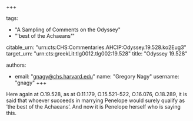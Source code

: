+++

tags:
- "A Sampling of Comments on the Odyssey"
- "&#39;best of the Achaeans&#39;"

citable_urn: "urn:cts:CHS:Commentaries.AHCIP:Odyssey.19.528.ko2Eug3"
target_urn: "urn:cts:greekLit:tlg0012.tlg002:19.528"
title: "Odyssey 19.528"

authors:
- email: "gnagy@chs.harvard.edu"
  name: "Gregory Nagy"
  username: "gnagy"
+++

<p>Here again at O.19.528, as at O.11.179, O.15.521–522, O.16.076, O.18.289, it is said that whoever succeeds in marrying Penelope would surely qualify as ‘the best of the Achaeans’. And now it is Penelope herself who is saying this.  </p>